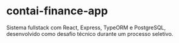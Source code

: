 # contai-finance-app
Sistema fullstack com React, Express, TypeORM e PostgreSQL, desenvolvido como desafio técnico durante um processo seletivo.
